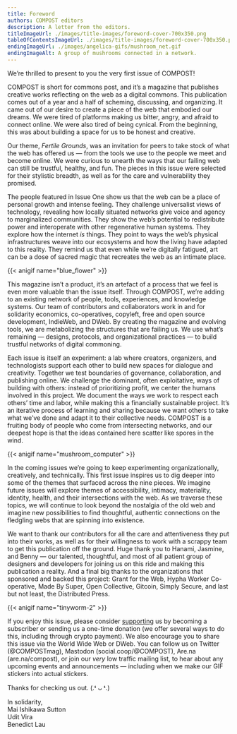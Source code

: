 ```yaml
---
title: Foreword
authors: COMPOST editors
description: A letter from the editors.
titleImageUrl: ./images/title-images/foreword-cover-700x350.png
tableOfContentsImageUrl: ./images/title-images/foreword-cover-700x350.png
endingImageUrl: ./images/angelica-gifs/mushroom_net.gif
endingImageAlt: A group of mushrooms connected in a network.
---
```


We’re thrilled to present to you the very first issue of COMPOST! 

COMPOST is short for commons post, and it’s a magazine that publishes creative works reflecting on the web as a digital commons. This publication comes out of a year and a half of scheming, discussing, and organizing. It came out of our desire to create a piece of the web that embodied our dreams. We were tired of platforms making us bitter, angry, and afraid to connect online. We were also tired of being cynical. From the beginning, this was about building a space for us to be honest and creative. 

Our theme, _Fertile Grounds_, was an invitation for peers to take stock of what the web has offered us — from the tools we use to the people we meet and become online. We were curious to unearth the ways that our failing web can still be trustful, healthy, and fun. The pieces in this issue were selected for their stylistic breadth, as well as for the care and vulnerability they promised. 

The people featured in Issue One show us that the web can be a place of personal growth and intense feeling. They challenge universalist views of technology, revealing how locally situated networks give voice and agency to marginalized communities. They show the web’s potential to redistribute power and interoperate with other regenerative human systems. They explore how the internet _is_ things. They point to ways the web’s physical infrastructures weave into our ecosystems and how the living have adapted to this reality. They remind us that even while we’re digitally fatigued, art can be a dose of sacred magic that recreates the web as an intimate place.

{{< anigif name="blue_flower" >}}

This magazine isn’t a product, it’s an artefact of a process that we feel is even more valuable than the issue itself. Through COMPOST, we’re adding to an existing network of people, tools, experiences, and knowledge systems. Our team of contributors and collaborators work in and for solidarity economics, co-operatives, copyleft, free and open source development, IndieWeb, and DWeb. By creating the magazine and evolving tools, we are metabolizing the structures that are failing us. We use what’s remaining — designs, protocols, and organizational practices — to build trustful networks of digital commoning. 

Each issue is itself an experiment: a lab where creators, organizers, and technologists support each other to build new spaces for dialogue and creativity. Together we test boundaries of governance, collaboration, and publishing online. We challenge the dominant, often exploitative, ways of building with others: instead of prioritizing profit, we center the humans involved in this project. We document the ways we work to respect each others’ time and labor, while making this a financially sustainable project. It’s an iterative process of learning and sharing because we want others to take what we’ve done and adapt it to their collective needs. COMPOST is a fruiting body of people who come from intersecting networks, and our deepest hope is that the ideas contained here scatter like spores in the wind.

{{< anigif name="mushroom_computer" >}}

In the coming issues we’re going to keep experimenting organizationally, creatively, and technically. This first issue inspires us to dig deeper into some of the themes that surfaced across the nine pieces. We imagine future issues will explore themes of accessibility, intimacy, materiality, identity, health, and their intersections with the web. As we traverse these topics, we will continue to look beyond the nostalgia of the old web and imagine new possibilities to find thoughtful, authentic connections on the fledgling webs that are spinning into existence.

We want to thank our contributors for all the care and attentiveness they put into their works, as well as for their willingness to work with a scrappy team to get this publication off the ground. Huge thank you to Hanami, Jasmine, and Benny — our talented, thoughtful, and most of all patient group of designers and developers for joining us on this ride and making this publication a reality. And a final big thanks to the organizations that sponsored and backed this project: Grant for the Web, Hypha Worker Co-operative, Made By Super, Open Collective, Gitcoin, Simply Secure, and last but not least, the Distributed Press.

{{< anigif name="tinyworm-2" >}}

If you enjoy this issue, please consider [supporting](../support-us/) us by becoming a subscriber or sending us a one-time donation (we offer several ways to do this, including through crypto payment). We also encourage you to share this issue via the World Wide Web or DWeb. You can follow us on Twitter (@COMPOSTmag), Mastodon (social.coop/@COMPOST), Are.na (are.na/compost), or join our _very_ low traffic mailing list, to hear about any upcoming events and announcements — including when we make our GIF stickers into actual stickers. 

Thanks for checking us out.  (.❛ ᴗ ❛.)

In solidarity,  
Mai Ishikawa Sutton  
Udit Vira  
Benedict Lau  
